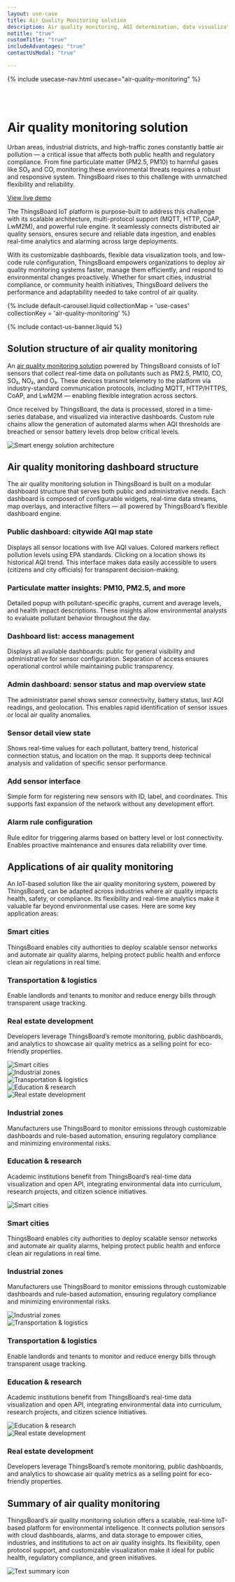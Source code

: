 ```yaml
---
layout: use-case
title: Air Quality Monitoring solution
description: Air quality monitoring, AQI determination, data visualization and device management with ThingsBoard IoT Platform
notitle: "true"
customTitle: "true"
includeAdvantages: "true"
contactUsModal: "true"

---
```


{% include usecase-nav.html usecase="air-quality-monitoring" %}

<div id="scada-fullpage" onclick="this.style.display='none'; document.body.style.overflow='unset'"><div class="image"></div><div class="close-icon"><svg width="32" height="32" viewBox="0 0 32 32" fill="none" xmlns="http://www.w3.org/2000/svg"><path d="M25.3337 8.5465L23.4537 6.6665L16.0003 14.1198L8.54699 6.6665L6.66699 8.5465L14.1203 15.9998L6.66699 23.4532L8.54699 25.3332L16.0003 17.8798L23.4537 25.3332L25.3337 23.4532L17.8803 15.9998L25.3337 8.5465Z"></path></svg></div></div>
<h1 class="usecase-title">Air quality monitoring solution</h1>
<section class="air-quality-about">
    <div class="about-text">
        <div class="short">
            <div class="block">
                <p class="text">Urban areas, industrial districts, and high-traffic zones constantly battle air pollution — a critical issue that affects both public health and regulatory compliance. From fine particulate matter (PM2.5, PM10) to harmful gases like SO₂ and CO, monitoring these environmental threats requires a robust and responsive system. ThingsBoard rises to this challenge with unmatched flexibility and reliability.</p>
            </div>
            <div class="demo-button">
                <a id="UseCases_AirQM_ViewLiveDemo" target="_blank" href="https://thingsboard.cloud/dashboard/ec564620-82b2-11ed-a624-8360a2a6cb0e?publicId=4978baf0-8a92-11ec-98f9-ff45c37940c6" class="button gtm_button">View live demo</a>            
            </div>
        </div>
        <div class="long">
            <p>The ThingsBoard IoT platform is purpose-built to address this challenge with its scalable architecture, multi-protocol support (MQTT, HTTP, CoAP, LwM2M), and powerful rule engine. It seamlessly connects distributed air quality sensors, ensures secure and reliable data ingestion, and enables real-time analytics and alarming across large deployments.</p>
            <p>With its customizable dashboards, flexible data visualization tools, and low-code rule configuration, ThingsBoard empowers organizations to deploy air quality monitoring systems faster, manage them efficiently, and respond to environmental changes proactively. Whether for smart cities, industrial compliance, or community health initiatives, ThingsBoard delivers the performance and adaptability needed to take control of air quality.</p>
        </div>
    </div>
</section>

<section class="air-quality-carousel carousel-padding">
    {% include default-carousel.liquid collectionMap = 'use-cases' collectionKey = 'air-quality-monitoring' %}
</section> 

{% include contact-us-banner.liquid %}

<section class="air-quality-solution-structure">
    <h2>Solution structure of air quality monitoring</h2>
    <div class="about-text">
        <div class="short">
            <div class="block">
                <p class="text">An <a href="/docs/pe/solution-templates/air-quality-monitoring/">air quality monitoring solution</a> powered by ThingsBoard consists of IoT sensors that collect real-time data on pollutants such as PM2.5, PM10, CO, SO₂, NO₂, and O₃. These devices transmit telemetry to the platform via industry-standard communication protocols, including MQTT, HTTP/HTTPS, CoAP, and LwM2M — enabling flexible integration across sectors.</p>
            </div>
        </div>
        <div class="long">
            <p>Once received by ThingsBoard, the data is processed, stored in a time-series database, and visualized via interactive dashboards. Custom rule chains allow the generation of automated alarms when AQI thresholds are breached or sensor battery levels drop below critical levels.</p>
        </div>
    </div>
    <div class="scheme">
        <img id="schemeSVG" loading="lazy" data-src="/images/usecases/smart-use-cases.svg" class="svg-animation" alt="Smart energy solution architecture" title="Smart energy solution architecture: IoT devices connect via gateways to the cloud for processing, visualization, and automation">
    </div>
</section>

<section class="dashboard-structure section-padding">
    <div class="section-header">
        <h2>Air quality monitoring dashboard structure</h2>
        <p>
            The air quality monitoring solution in ThingsBoard is built on a modular dashboard structure that serves both public and administrative needs. Each dashboard is composed of configurable widgets, real-time data streams, map overlays, and interactive filters — all powered by ThingsBoard’s flexible dashboard engine.
        </p>
    </div>
    <div class="dashboard-structure-block">
        <div class="menu">
            <div class="expansion-block">
                <div class="expansion-panel">
                    <div class="expansion-header">
                        <h3>Public dashboard: citywide AQI map state</h3>
                    </div>
                    <div class="expansion-content">
                        <p>Displays all sensor locations with live AQI values. Colored markers reflect pollution levels using EPA standards. Clicking on a location shows its historical AQI trend. This interface makes data easily accessible to users (citizens and city officials) for transparent decision-making.</p>
                    </div>
                </div>
            </div>
            <div class="expansion-block">
                <div class="expansion-panel">
                    <div class="expansion-header">
                        <h3>Particulate matter insights: PM10, PM2.5, and more</h3>
                    </div>
                    <div class="expansion-content">
                        <p>Detailed popup with pollutant-specific graphs, current and average levels, and health impact descriptions. These insights allow environmental analysts to evaluate pollutant behavior throughout the day.</p>
                    </div>
                </div>
            </div>
            <div class="expansion-block">
                <div class="expansion-panel">
                    <div class="expansion-header">
                        <h3>Dashboard list: access management </h3>
                    </div>
                    <div class="expansion-content">
                        <p>Displays all available dashboards: public for general visibility and administrative for sensor configuration. Separation of access ensures operational control while maintaining public transparency.</p>
                    </div>
                </div>
            </div>
            <div class="expansion-block">
                <div class="expansion-panel">
                    <div class="expansion-header">
                        <h3>Admin dashboard: sensor status and map overview state</h3>
                    </div>
                    <div class="expansion-content">
                        <p>The administrator panel shows sensor connectivity, battery status, last AQI readings, and geolocation. This enables rapid identification of sensor issues or local air quality anomalies.</p>
                    </div>
                </div>
            </div>
            <div class="expansion-block">
                <div class="expansion-panel">
                    <div class="expansion-header">
                        <h3>Sensor detail view state</h3>
                    </div>
                    <div class="expansion-content">
                        <p>Shows real-time values for each pollutant, battery trend, historical connection status, and location on the map. It supports deep technical analysis and validation of specific sensor performance.</p>
                    </div>
                </div>
            </div>
            <div class="expansion-block">
                <div class="expansion-panel">
                    <div class="expansion-header">
                        <h3>Add sensor interface</h3>
                    </div>
                    <div class="expansion-content">
                        <p>Simple form for registering new sensors with ID, label, and coordinates. This supports fast expansion of the network without any development effort.</p>
                    </div>
                </div>
            </div>
            <div class="expansion-block">
                <div class="expansion-panel">
                    <div class="expansion-header">
                        <h3>Alarm rule configuration</h3>
                    </div>
                    <div class="expansion-content">
                        <p>Rule editor for triggering alarms based on battery level or lost connectivity. Enables proactive maintenance and ensures data reliability over time.</p>
                    </div>
                </div>
            </div>
        </div>
    </div>
</section>

<section class="applications applications-additional summary-margin section-padding">
    <div class="section-header">
        <h2>Applications of air quality monitoring</h2>
        <p>An IoT-based solution like the air quality monitoring system, powered by ThingsBoard, can be adapted across industries where air quality impacts health, safety, or compliance. Its flexibility and real-time analytics make it valuable far beyond environmental use cases. Here are some key application areas:</p>
    </div>
    <div class="applications-container-large">
        <div class="text-row-top">
            <div class="text-block">
                <h3>Smart cities</h3>
                <p>ThingsBoard enables city authorities to deploy scalable sensor networks and automate air quality alarms, helping protect public health and enforce clean air regulations in real time.</p>
            </div>
            <div class="text-block">
                <h3>Transportation & logistics</h3>
                <p>Enable landlords and tenants to monitor and reduce energy bills through transparent usage tracking.</p>
            </div>
            <div class="text-block">
                <h3>Real estate development</h3>
                <p>Developers leverage ThingsBoard’s remote monitoring, public dashboards, and analytics to showcase air quality metrics as a selling point for eco-friendly properties.</p>
            </div>
        </div>
        <div class="images-row">
            <div class="application-image"><img src="/images/usecases/air-quality/cities-1.svg" alt="Smart cities" title="Smart cities"></div>
            <div class="application-image"><img src="/images/usecases/air-quality/industrial-1.svg" alt="Industrial zones" title="Industrial zones"></div>
            <div class="application-image"><img src="/images/usecases/air-quality/logistics-1.svg" alt="Transportation & logistics" title="Transportation & logistics"></div>
            <div class="application-image"><img src="/images/usecases/air-quality/education-1.svg" alt="Education & research" title="Education & research"></div>
            <div class="application-image"><img src="/images/usecases/air-quality/development-1.svg" alt="Real estate development" title="Real estate development"></div>
        </div>
        <div class="text-row-bottom">
            <div class="text-block">
                <h3>Industrial zones</h3>
                <p>Manufacturers use ThingsBoard to monitor emissions through customizable dashboards and rule-based automation, ensuring regulatory compliance and minimizing environmental risks.</p>
            </div>
            <div class="text-block">
                <h3>Education & research</h3>
                <p>Academic institutions benefit from ThingsBoard’s real-time data visualization and open API, integrating environmental data into curriculum, research projects, and citizen science initiatives.</p>
            </div>
        </div>
    </div>
    <div class="applications-container-small">
        <div class="application-block">
            <div class="image"><img src="/images/usecases/air-quality/cities-2.svg" alt="Smart cities" title="Smart cities"></div>
            <div class="text-block">
                <h3>Smart cities</h3>
                <p>ThingsBoard enables city authorities to deploy scalable sensor networks and automate air quality alarms, helping protect public health and enforce clean air regulations in real time.</p>
            </div>
        </div>
        <div class="application-block">
            <div class="text-block">
                <h3>Industrial zones</h3>
                <p>Manufacturers use ThingsBoard to monitor emissions through customizable dashboards and rule-based automation, ensuring regulatory compliance and minimizing environmental risks.</p>
            </div>
            <div class="image"><img src="/images/usecases/air-quality/industrial-2.svg" alt="Industrial zones" title="Industrial zones"></div>
        </div>
        <div class="application-block">
            <div class="image"><img src="/images/usecases/air-quality/logistics-2.svg" alt="Transportation & logistics" title="Transportation & logistics"></div>
            <div class="text-block">
                <h3>Transportation & logistics</h3>
                <p>Enable landlords and tenants to monitor and reduce energy bills through transparent usage tracking.</p>
            </div>
        </div>
        <div class="application-block">
            <div class="text-block">
                <h3>Education & research</h3>
                <p>Academic institutions benefit from ThingsBoard’s real-time data visualization and open API, integrating environmental data into curriculum, research projects, and citizen science initiatives.</p>
            </div>
            <div class="image"><img src="/images/usecases/air-quality/education-2.svg" alt="Education & research" title="Education & research"></div>
        </div>
        <div class="application-block">
            <div class="image"><img src="/images/usecases/air-quality/development-2.svg" alt="Real estate development" title="Real estate development"></div>
            <div class="text-block">
                <h3>Real estate development</h3>
                <p>Developers leverage ThingsBoard’s remote monitoring, public dashboards, and analytics to showcase air quality metrics as a selling point for eco-friendly properties.</p>
            </div>
        </div>
    </div>
</section>

<section class="summary">
    <div class="summary-text">
        <h2>Summary of air quality monitoring</h2>
        <p>ThingsBoard’s air quality monitoring solution offers a scalable, real-time IoT-based platform for environmental intelligence. It connects pollution sensors with cloud dashboards, alarms, and data storage to empower cities, industries, and institutions to act on air quality insights. Its flexibility, open protocol support, and customizable visualization make it ideal for public health, regulatory compliance, and green initiatives.</p>
    </div>
    <div class="summary-icon">
        <img src="/images/usecases/health-care/summary.svg" alt="Text summary icon" title="Text summary icon">
    </div>
</section>

<script type="text/javascript">
    document.addEventListener('DOMContentLoaded', function() {
        const svgAnimations = document.querySelectorAll(".svg-animation");
        const svgObserver = new IntersectionObserver((entries, obs) => {
            entries.forEach(entry => {
                if (entry.isIntersecting) {
                    const img = entry.target;
                    img.style.visibility = 'visible';
                    img.src = img.dataset.src;
                    obs.unobserve(img);
                }
            });
        }, {threshold: 1.0});

        svgAnimations.forEach(img => svgObserver.observe(img));

        document.querySelectorAll('.card-link').forEach((link) => {
            link.classList.add('linkDefault');
        });

        const expansionBlocks = document.querySelectorAll('.expansion-block');
        const structureBlock = document.querySelector('.dashboard-structure-block');
        const smallImageBlock = createImageBlock('small');
        const largeImageBlock = createImageBlock('large');

        expansionBlocks[0].appendChild(smallImageBlock);
        structureBlock.appendChild(largeImageBlock);

        const largeImageElement = document.querySelector('.image-block-large > .image-container > .image');
        const smallImageElement = document.querySelector('.image-block-small > .image-container > .image');

        let currentExpandedIndex = 0;

        expansionBlocks[0].classList.add('expanded');

        expansionBlocks.forEach((panel, index) => {
            panel.addEventListener('click', function() {
                if (index === currentExpandedIndex) {
                    return; 
                }

                smallImageElement.innerHTML = getImage(index);
                this.appendChild(smallImageBlock);
                largeImageElement.style.height = largeImageElement.firstChild.getBoundingClientRect().height + 'px';
                largeImageElement.innerHTML = getImage(index);

                applyImageBg(smallImageBlock);
                applyImageBg(largeImageBlock);

                expansionBlocks.forEach(item => {
                    item.classList.remove('expanded');
                });

                this.classList.add('expanded');
                currentExpandedIndex = index; 
                if (window.screen.width < 600) {
                    const blockRect = expansionBlocks[index].getBoundingClientRect();
                    const target = blockRect.top + window.scrollY - 80;
                    window.scrollTo(0, target);
                    setTimeout(()=> document.getElementById("nav").style.top = "-78px");
                }
                if (index === 4) {
                    window.scrollTo(0, window.scrollY +1);
                }
            });
        });

        window.onscroll = function() {
            const elemCoor = document.querySelector('.dashboard-structure').getBoundingClientRect();
            const large = document.querySelector('.image-block-large');

            if (Math.abs(elemCoor.top) < elemCoor.height / 2 - 300 && elemCoor.top < 0) {
                large.style.marginTop = Math.abs(elemCoor.top) + 20 + 'px';
            }
        };

        if (window.screen.width > 960) {
            const fullPage = document.querySelector('#scada-fullpage');
            largeImageElement.addEventListener('click', function(image) {
                fullPage.children[0].innerHTML = `<img src=${image.currentTarget.children[0].src} />`;
                fullPage.style.display = 'block';
                fullPage.style.top = window.scrollY + 'px';
                document.querySelector('body').style.overflow = 'hidden';
            });
        }

        function createImageBlock(layout) {
            let block = document.createElement('div');
            block.className = `image-block-${layout}`;
            block.innerHTML = `
            <div class="image-container image-background">
                <div class="image-background"></div>
                <div class="image-background"></div>
                <div class="image-background"></div>
                <div class=image>${getImage(0)}</div>
            </div>
            <div class="buttons-block">
                <a id="UseCases_AirQM_ViewLiveDemo" target="_blank" href="https://thingsboard.cloud/dashboard/ec564620-82b2-11ed-a624-8360a2a6cb0e?publicId=4978baf0-8a92-11ec-98f9-ff45c37940c6" class="button gtm_button">View live demo</a>            
                <a id="UseCases_AirQM_ContactUs" target="_blank" href="/docs/contact-us/?subject=Custom%20Development" class="button contact-us gtm_button">Contact us</a>
            </div>`;

            applyImageBg(block);
    
            return block;
        }

        function applyImageBg(block) {
            const img = block.querySelector('.image img');
            const container = block.querySelector('.image-container');
            if (img && container) {
                const bg = img.dataset.bg;
                container.style.backgroundColor = bg || '';
            }
        }

        function getImage(index) {
            const images = [
                "<img src='/images/usecases/air-quality/aiq-1.webp' alt='Interactive AQI heatmap of Los Angeles on the ThingsBoard IoT Platform' title='AQI map of Los Angeles monitored via ThingsBoard'/>",
                "<img src='/images/usecases/air-quality/aiq-2.webp' alt='Live PM10 air quality metrics for Beverly Hills on ThingsBoard dashboard' title='PM10 air quality levels in Beverly Hills displayed in ThingsBoard'/>",
                "<img src='/images/usecases/air-quality/aiq-3.webp' alt='List of IoT dashboards for air quality monitoring in ThingsBoard' title='Manage air quality dashboards in ThingsBoard'/>",
                "<img src='/images/usecases/air-quality/aiq-4.webp' alt='IoT air quality sensors and alerts visualized on ThingsBoard map dashboard' title='Live air quality sensors and alerts across LA in ThingsBoard'/>",
                "<img src='/images/usecases/air-quality/aiq-5.webp' alt='Sensor metrics for Beverly Hills including AQI and battery on ThingsBoard' title='Sensor data for Beverly Hills – AQI, battery and status'/>",
                "<img src='/images/usecases/air-quality/aiq-6.webp' data-bg='#A4A4A4' alt='Sensor registration form with ID and GPS fields in ThingsBoard' title='Create a new air quality sensor in ThingsBoard'/>",
                "<img src='/images/usecases/air-quality/aiq-7.webp' data-bg='#A4A4A4' alt='ThingsBoard interface for configuring IoT alarm thresholds' title='Configure alert rules for sensor battery and connection'/>"
            ];
            return images[index];
        }
    });
</script>
